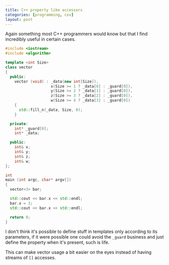 ```yaml
---
title: C++ property like accessors
categories: [programming, cxx]
layout: post
---
```


Again something most C++ programmers would know but that I find incredibly
useful in certain cases.

```c++
#include <iostream>
#include <algorithm>

template <int Size>
class vector
{
  public:
    vector (void) : _data(new int[Size]),
                    x(Size >= 1 ? _data[0] : _guard[0]),
                    y(Size >= 2 ? _data[1] : _guard[0]),
                    z(Size >= 3 ? _data[2] : _guard[0]),
                    w(Size >= 4 ? _data[3] : _guard[0])
    {
      std::fill_n(_data, Size, 0);
    }

  private:
    int* _guard[0];
    int* _data;

  public:
    int& x;
    int& y;
    int& z;
    int& w;
};

int
main (int argc, char* argv[])
{
  vector<3> bar;

  std::cout << bar.x << std::endl;
  bar.x = 3;
  std::cout << bar.x << std::endl;

  return 0;
}
```

I don't think it's possible to define stuff in templates only according to its
parameters, if it were possible one could avoid the `_guard` business and just
define the property when it's present, such is life.

This can make vector usage a bit easier on the eyes instead of having streams
of `[]` accesses.
